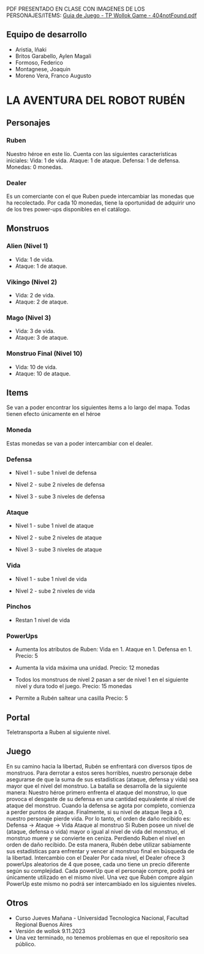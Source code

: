 
PDF PRESENTADO EN CLASE CON IMAGENES DE LOS PERSONAJES/ITEMS: 
[Guia de Juego - TP Wollok Game - 404notFound.pdf](file:///D:/Descargas/Guia%20de%20Juego%20-%20TP%20Wollok%20Game%20-%20404notFound.pdf)

## Equipo de desarrollo

- Aristia, Iñaki
- Britos Garabello, Aylen Magali
- Formoso, Federico
- Montagnese, Joaquin
- Moreno Vera, Franco Augusto

# LA AVENTURA DEL ROBOT RUBÉN

## Personajes

### Ruben
Nuestro héroe en este lío.
Cuenta con las siguientes características iniciales: 
Vida: 1 de vida. 
Ataque: 1 de ataque. 
Defensa: 1 de defensa. 
Monedas: 0 monedas.
### Dealer
Es un comerciante con el que Ruben puede intercambiar las monedas que ha recolectado. Por cada 10 monedas, tiene la oportunidad de adquirir uno de los tres power-ups disponibles en el catálogo.

## Monstruos
### Alien (Nivel 1)
 - Vida: 1 de vida.
 - Ataque: 1 de ataque.

### Vikingo (Nivel 2) 
 - Vida: 2 de vida. 
 - Ataque: 2 de ataque.

### Mago (Nivel 3)
 - Vida: 3 de vida. 
 - Ataque: 3 de ataque.

### Monstruo Final (Nivel 10)
 - Vida: 10 de vida. 
 - Ataque: 10 de ataque.

## Items
Se van a poder encontrar los siguientes ítems a lo largo del mapa.
Todas tienen efecto únicamente en el héroe
### Moneda

 Estas monedas se van a poder intercambiar con el dealer.
### Defensa
 - Nivel 1 - sube 1 nivel de defensa

 - Nivel 2 - sube 2 niveles de defensa

 - Nivel 3 - sube 3 niveles de defensa

### Ataque

 - Nivel 1 - sube 1 nivel de ataque

 - Nivel 2 - sube 2 niveles de ataque

 - Nivel 3 - sube 3 niveles de ataque


### Vida
 - Nivel 1 - sube 1 nivel de vida

 - Nivel 2 - sube 2 niveles de vida

### Pinchos
 
 - Restan 1 nivel de vida

### PowerUps

- Aumenta los atributos de Ruben: 
   Vida en 1.
   Ataque en 1.
   Defensa en 1.
   Precio: 5


- Aumenta la vida máxima una unidad.
   Precio: 12 monedas


- Todos los monstruos de nivel 2 pasan a ser de nivel 1 en el siguiente nivel y dura todo el juego.
   Precio: 15 monedas


- Permite a Rubén saltear una casilla
   Precio: 5

## Portal

 Teletransporta a Ruben al siguiente nivel.

## Juego
En su camino hacia la libertad, Rubén se enfrentará con diversos tipos de monstruos. 
Para derrotar a estos seres horribles, nuestro personaje debe asegurarse de que la suma de sus estadísticas (ataque, defensa y vida) sea mayor que el nivel del monstruo.
La batalla se desarrolla de la siguiente manera:
Nuestro héroe primero enfrenta el ataque del monstruo, lo que provoca el desgaste de su defensa en una cantidad equivalente al nivel de ataque del monstruo. 
Cuando la defensa se agota por completo, comienza a perder puntos de ataque. 
Finalmente, si su nivel de ataque llega a 0, nuestro personaje pierde vida.
Por lo tanto, el orden de daño recibido es: Defensa -> Ataque -> Vida
Ataque al monstruo
Si Ruben posee un nivel de (ataque, defensa o vida) mayor o igual al nivel de vida del monstruo, el monstruo muere y se convierte en ceniza. Perdiendo Ruben el nivel en orden de daño recibido.
De esta manera, Rubén debe utilizar sabiamente sus estadísticas para enfrentar y vencer al monstruo final en búsqueda de la libertad.
Intercambio con el Dealer
Por cada nivel, el Dealer ofrece 3 powerUps aleatorios de 4 que posee, cada uno tiene un precio diferente según su complejidad. Cada powerUp que el personaje compre, podrá ser únicamente utilizado en el mismo nivel. 
Una vez que Rubén compre algún PowerUp este mismo no podrá ser intercambiado en los siguientes niveles.


## Otros

- Curso Jueves Mañana - Universidad Tecnologica Nacional, Facultad Regional Buenos Aires
- Versión de wollok 9.11.2023
- Una vez terminado, no tenemos problemas en que el repositorio sea público.
